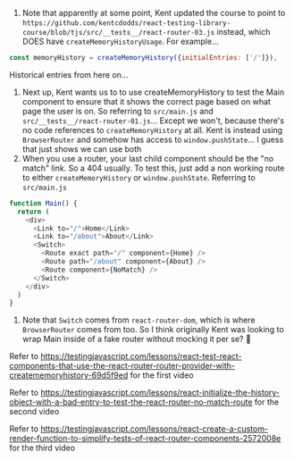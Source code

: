 1. Note that apparently at some point, Kent updated the course to point to
   `https://github.com/kentcdodds/react-testing-library-course/blob/tjs/src/__tests__/react-router-03.js`
   instead, which DOES have `createMemoryHistoryUsage`. For example...

```js
const memoryHistory = createMemoryHistory({initialEntries: ['/']}),
```

Historical entries from here on...

1. Next up, Kent wants us to to use createMemoryHistory to test the Main
   component to ensure that it shows the correct page based on what page the
   user is on. So referring to `src/main.js` and
   `src/__tests__/react-router-01.js`... Except we won't, because there's no
   code references to `createMemoryHistory` at all. Kent is instead using
   `BrowserRouter` and somehow has access to `window.pushState`... I guess that
   just shows we can use both
1. When you use a router, your last child component should be the "no match"
   link. So a 404 usually. To test this, just add a non working route to either
   `createMemoryHistory` or `window.pushState`. Referring to `src/main.js`

```js
function Main() {
  return (
    <div>
      <Link to="/">Home</Link>
      <Link to="/about">About</Link>
      <Switch>
        <Route exact path="/" component={Home} />
        <Route path="/about" component={About} />
        <Route component={NoMatch} />
      </Switch>
    </div>
  )
}
```

1. Note that `Switch` comes from `react-router-dom`, which is where
   `BrowserRouter` comes from too. So I think originally Kent was looking to
   wrap Main inside of a fake router without mocking it per se? :shrug:

Refer to
https://testingjavascript.com/lessons/react-test-react-components-that-use-the-react-router-router-provider-with-creatememoryhistory-69d5f9ed
for the first video

Refer to
https://testingjavascript.com/lessons/react-initialize-the-history-object-with-a-bad-entry-to-test-the-react-router-no-match-route
for the second video

Refer to
https://testingjavascript.com/lessons/react-create-a-custom-render-function-to-simplify-tests-of-react-router-components-2572008e
for the third video
